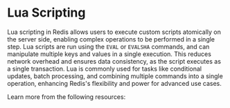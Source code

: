 # Lua Scripting

Lua scripting in Redis allows users to execute custom scripts atomically on the server side, enabling complex operations to be performed in a single step. Lua scripts are run using the `EVAL` or `EVALSHA` commands, and can manipulate multiple keys and values in a single execution. This reduces network overhead and ensures data consistency, as the script executes as a single transaction. Lua is commonly used for tasks like conditional updates, batch processing, and combining multiple commands into a single operation, enhancing Redis's flexibility and power for advanced use cases.

Learn more from the following resources:

